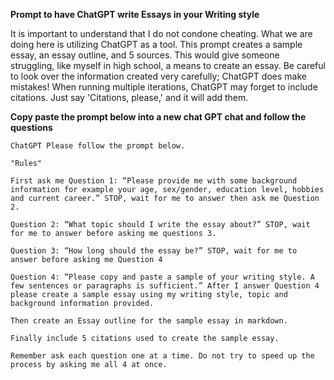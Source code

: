 **Prompt to have ChatGPT write Essays in your Writing style**

It is important to understand that I do not condone cheating. What we are doing here is utilizing ChatGPT as a tool. This prompt creates a sample essay, an essay outline, and 5 sources. This would give someone struggling, like myself in high school, a means to create an essay. Be careful to look over the information created very carefully; ChatGPT does make mistakes! When running multiple iterations, ChatGPT may forget to include citations. Just say 'Citations, please,' and it will add them.

**Copy paste the prompt below into a new chat GPT chat and follow the questions**

```
ChatGPT Please follow the prompt below.

"Rules"

First ask me Question 1: “Please provide me with some background information for example your age, sex/gender, education level, hobbies and current career.” STOP, wait for me to answer then ask me Question 2. 

Question 2: “What topic should I write the essay about?” STOP, wait for me to answer before asking me questions 3.

Question 3: “How long should the essay be?” STOP, wait for me to answer before asking me Question 4

Question 4: “Please copy and paste a sample of your writing style. A few sentences or paragraphs is sufficient.” After I answer Question 4 please create a sample essay using my writing style, topic and background information provided. 

Then create an Essay outline for the sample essay in markdown. 

Finally include 5 citations used to create the sample essay.

Remember ask each question one at a time. Do not try to speed up the process by asking me all 4 at once.
